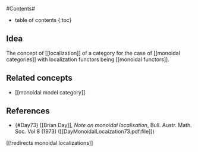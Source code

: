 
#Contents#
* table of contents
{:toc}

## Idea

The concept of [[localization]] of a category for the case of [[monoidal categories]] with localization functors being [[monoidal functors]].

## Related concepts

* [[monoidal model category]]

## References

* {#Day73} [[Brian Day]], _Note on monoidal localisation_, Bull. Austr. Math. Soc. Vol 8 (1973) ([[DayMonoidalLocaization73.pdf:file]])

[[!redirects monoidal localizations]]